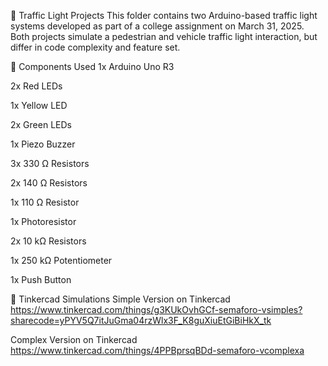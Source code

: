 🚦 Traffic Light Projects
This folder contains two Arduino-based traffic light systems developed as part of a college assignment on March 31, 2025. Both projects simulate a pedestrian and vehicle traffic light interaction, but differ in code complexity and feature set.

🔧 Components Used
1x Arduino Uno R3

2x Red LEDs

1x Yellow LED

2x Green LEDs

1x Piezo Buzzer

3x 330 Ω Resistors

2x 140 Ω Resistors

1x 110 Ω Resistor

1x Photoresistor

2x 10 kΩ Resistors

1x 250 kΩ Potentiometer

1x Push Button

🔗 Tinkercad Simulations
Simple Version on Tinkercad
https://www.tinkercad.com/things/g3KUkOvhGCf-semaforo-vsimples?sharecode=yPYV5Q7itJuGma04rzWlx3F_K8guXiuEtGiBiHkX_tk

Complex Version on Tinkercad
https://www.tinkercad.com/things/4PPBprsqBDd-semaforo-vcomplexa

